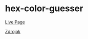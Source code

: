 # hex-color-guesser

[Live Page](https://danielkahoun.github.io/hex-color-guesser/)

[Zdrojak](https://github.com/danielkahoun/hex-color-guesser/blob/main/src/App.vue)
